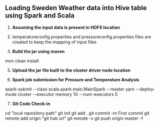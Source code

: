 ## Loading Sweden Weather data into Hive table using Spark and Scala ##

1. **Assuming the input data is present in HDFS location**

2. temperatureconfig.properties and pressureconfig.properties files are created to keep the mapping of input files

3. **Build the jar using maven**

mvn clean install

5. **Upload the jar file built to the cluster driver node location**

6. **Spark job submission for Pressure and Temperature Analysis**

spark-submit --class scala.spark.main.MainSpark --master yarn --deploy-mode cluster --executor memory 1G --num-executors 5 <path to jar>

7. **Git Code Check-in**

cd "local repository path"
git init
git add .
git commit -m First commit
git remote add origin "git hub url"
git remote -v
git push origin master -f
